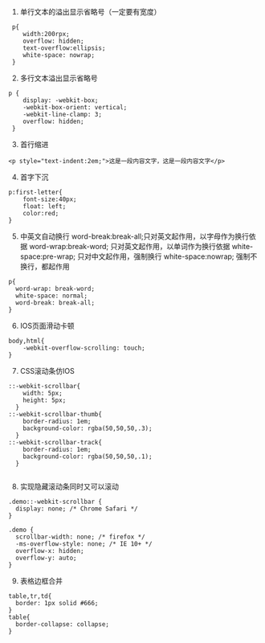1. 单行文本的溢出显示省略号（一定要有宽度）
```
 p{
    width:200rpx;
    overflow: hidden;
    text-overflow:ellipsis;
    white-space: nowrap;
 }

```
2. 多行文本溢出显示省略号
```
p {
    display: -webkit-box;
    -webkit-box-orient: vertical;
    -webkit-line-clamp: 3;
    overflow: hidden;
 }

```
3. 首行缩进
```
<p style="text-indent:2em;">这是一段内容文字，这是一段内容文字</p>

```
4. 首字下沉
```
p:first-letter{
    font-size:40px;
    float: left;
    color:red;
}

```
5. 中英文自动换行
    word-break:break-all;只对英文起作用，以字母作为换行依据
    word-wrap:break-word; 只对英文起作用，以单词作为换行依据
    white-space:pre-wrap; 只对中文起作用，强制换行
    white-space:nowrap; 强制不换行，都起作用

```
p{
  word-wrap: break-word;
  white-space: normal;
  word-break: break-all;
}

```
6. IOS页面滑动卡顿
```
body,html{
    -webkit-overflow-scrolling: touch;
}

```
7. CSS滚动条仿IOS
```
::-webkit-scrollbar{
    width: 5px;
    height: 5px;
  }
::-webkit-scrollbar-thumb{
    border-radius: 1em;
    background-color: rgba(50,50,50,.3);
  }
::-webkit-scrollbar-track{
    border-radius: 1em;
    background-color: rgba(50,50,50,.1);
  }


```
8. 实现隐藏滚动条同时又可以滚动
```
.demo::-webkit-scrollbar {
  display: none; /* Chrome Safari */
}

.demo {
  scrollbar-width: none; /* firefox */
  -ms-overflow-style: none; /* IE 10+ */
  overflow-x: hidden;
  overflow-y: auto;
}

```
9. 表格边框合并
```
table,tr,td{
  border: 1px solid #666;
}
table{
  border-collapse: collapse;
}
```